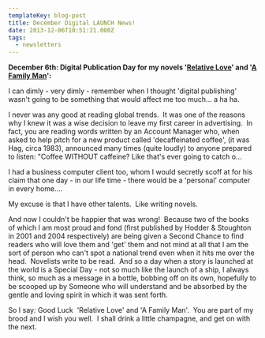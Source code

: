 ```yaml
---
templateKey: blog-post
title: December Digital LAUNCH News!
date: 2013-12-06T10:51:21.000Z
tags:
  - newsletters
---
```


**December 6th: Digital Publication Day for my novels '[Relative Love](http://www.amazon.co.uk/dp/B00H2GYBVO)' and '[A Family Man](http://www.amazon.co.uk/dp/B00H2GYBP0)':**

I can dimly - very dimly - remember when I thought 'digital publishing' wasn't going to be something that would affect me too much... a ha ha.

I never was any good at reading global trends.  It was one of the reasons why I knew it was a wise decision to leave my first career in advertising.  In fact, you are reading words written by an Account Manager who, when asked to help pitch for a new product called 'decaffeinated coffee', (it was Hag, circa 1983), announced many times (quite loudly) to anyone prepared to listen: "Coffee WITHOUT caffeine? Like that's ever going to catch o...

I had a business computer client too, whom I would secretly scoff at for his claim that one day - in our life time - there would be a 'personal' computer in every home....

My excuse is that I have other talents.  Like writing novels.

And now I couldn't be happier that was wrong!  Because two of the books of which I am most proud and fond (first published by Hodder &amp; Stoughton in 2001 and 2004 respectively) are being given a Second Chance to find readers who will love them and 'get' them and not mind at all that I am the sort of person who can't spot a national trend even when it hits me over the head.  Novelists write to be read.  And so a day when a story is launched at the world is a Special Day - not so much like the launch of a ship, I always think, so much as a message in a bottle, bobbing off on its own, hopefully to be scooped up by Someone who will understand and be absorbed by the gentle and loving spirit in which it was sent forth.

So I say: Good Luck  'Relative Love' and 'A Family Man'.  You are part of my brood and I wish you well.  I shall drink a little champagne, and get on with the next.
